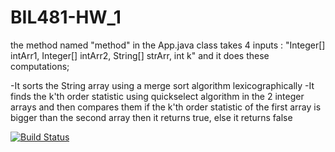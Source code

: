# BIL481-HW_1

the method named "method" in the App.java class takes 4 inputs : "Integer[] intArr1, Integer[] intArr2, String[] strArr, int k" 
and it does these computations;

-It sorts the String array using a merge sort algorithm lexicographically 
-It finds the k'th order statistic using quickselect algorithm in the 2 integer arrays and then compares them if the k'th order statistic
of the first array is bigger than the second array then it returns true, else it returns false  

[![Build Status](https://app.travis-ci.com/arda-tuz/myDemoApp.svg?token=4jhZ7XewWdDxnZhkku9o&branch=master)](https://app.travis-ci.com/arda-tuz/myDemoApp)